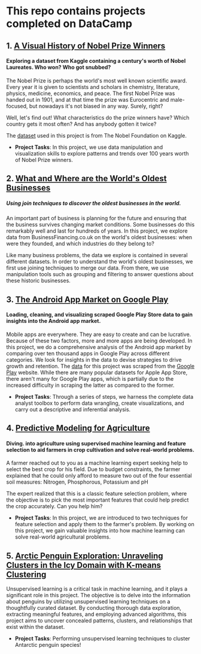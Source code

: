 # This repo contains projects completed on DataCamp

## 1. [A Visual History of Nobel Prize Winners](https://github.com/mokgonyanetb/Data-Camp-Projects/tree/visualization/A%20Visual%20History%20of%20Nobel%20Prize%20Winners)
#### Exploring a dataset from Kaggle containing a century's worth of Nobel Laureates. Who won? Who got snubbed?
The Nobel Prize is perhaps the world's most well known scientific award. Every year it is given to scientists and scholars in chemistry, literature, physics, medicine, economics, and peace. The first Nobel Prize was handed out in 1901, and at that time the prize was Eurocentric and male-focused, but nowadays it's not biased in any way. Surely, right?

Well, let's find out! What characteristics do the prize winners have? Which country gets it most often? And has anybody gotten it twice?

The [dataset](https://www.kaggle.com/nobelfoundation/nobel-laureates) used in this project is from The Nobel Foundation on Kaggle.
- **Project Tasks**: In this project, we use data manipulation and visualization skills to explore patterns and trends over 100 years worth of Nobel Prize winners.

## 2. [What and Where are the World's Oldest Businesses](https://github.com/mokgonyanetb/Data-Camp-Projects/tree/worlds_oldest_businesses/What%20and%20Where%20are%20the%20World's%20Oldest%20Businesses)
##### Using join techniques to discover the oldest businesses in the world.
An important part of business is planning for the future and ensuring that the business survives changing market conditions. Some businesses do this remarkably well and last for hundreds of years. In this project, we explore data from BusinessFinancing.co.uk on the world's oldest businesses: when were they founded, and which industries do they belong to?

Like many business problems, the data we explore is contained in several different datasets. In order to understand the world's oldest businesses, we first use joining techniques to merge our data. From there, we use manipulation tools such as grouping and filtering to answer questions about these historic businesses.

## 3. [The Android App Market on Google Play](https://github.com/mokgonyanetb/Data-Camp-Projects/tree/visualization/The%20Android%20App%20Market%20on%20Google%20Play)
#### Loading, cleaning, and visualizing scraped Google Play Store data to gain insights into the Android app market.
Mobile apps are everywhere. They are easy to create and can be lucrative. Because of these two factors, more and more apps are being developed. In this project, we do a comprehensive analysis of the Android app market by comparing over ten thousand apps in Google Play across different categories. We look for insights in the data to devise strategies to drive growth and retention. The [data](https://www.kaggle.com/lava18/google-play-store-apps) for this project was scraped from the [Google Play](https://play.google.com/store/apps?hl=en) website. While there are many popular datasets for Apple App Store, there aren't many for Google Play apps, which is partially due to the increased difficulty in scraping the latter as compared to the former.
- **Project Tasks**: Through a series of steps, we harness the complete data analyst toolbox to perform data wrangling, create visualizations, and carry out a descriptive and inferential analysis.

## 4. [Predictive Modeling for Agriculture](https://github.com/mokgonyanetb/Data-Camp-Projects/tree/main/Predictive%20Modeling%20for%20Agriculture)
#### Diving. into agriculture using supervised machine learning and feature selection to aid farmers in crop cultivation and solve real-world problems. 
A farmer reached out to you as a machine learning expert seeking help to select the best crop for his field. Due to budget constraints, the farmer explained that he could only afford to measure two out of the four essential soil measures: Nitrogen, Phosphorous, Potassium and pH

The expert realized that this is a classic feature selection problem, where the objective is to pick the most important features that could help predict the crop accurately. Can you help him?
- **Project Tasks**: In this project, we are introduced to two techniques for feature selection and apply them to the farmer's problem. By working on this project, we gain valuable insights into how machine learning can solve real-world agricultural problems.
## 5. [Arctic Penguin Exploration: Unraveling Clusters in the Icy Domain with K-means Clustering](https://github.com/mokgonyanetb/Data-Camp-Projects/tree/main/Clustering%20Antarctic%20Penguin%20Species)
Unsupervised learning is a critical task in machine learning, and it plays a significant role in this project. The objective is to delve into the information about penguins by utilizing unsupervised learning techniques on a thoughtfully curated dataset. By conducting thorough data exploration, extracting meaningful features, and employing advanced algorithms, this project aims to uncover concealed patterns, clusters, and relationships that exist within the dataset.
- **Project Tasks**: Performing unsupervised learning techniques to cluster Antarctic penguin species!